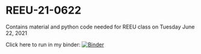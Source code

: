 # REEU-21-0622

Contains material and python code needed for REEU class on Tuesday June 22, 2021

Click here to run in my binder:
[![Binder](https://mybinder.org/badge_logo.svg)](https://mybinder.org/v2/gh/lizbethp/REEU-21-0622/HEAD)
